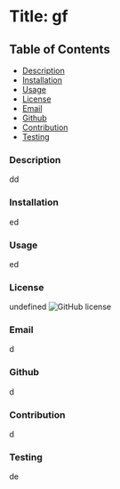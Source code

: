 
# Title: gf

## Table of Contents
* [Description](#description)
* [Installation](#instalation)
* [Usage](#usage) 
* [License](#license) 
* [Email](#email)
* [Github](#github)
* [Contribution](#contribution)
* [Testing](#testing)
   
### Description
dd

### Installation
ed

### Usage
ed

### License
undefined
![GitHub license](https://img.shields.io/badge/license-undefined-green.svg)

### Email
d

### Github
d

### Contribution
d

### Testing
de
   